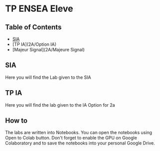 # TP ENSEA Eleve

## Table of Contents

* [SIA](3A/SIA)
* [TP IA](2A/Option IA)
* [Majeur Signal](2A/Majeure Signal)

## SIA

Here you will find the Lab given to the SIA

## TP IA

Here you will find the lab given to the IA Option for 2a

## How to 

The labs are written into Notebooks. You can open the notebooks using Open to Colab button. Don't forget to enable the GPU on Google Colaboratory and to save the notebooks into your personal Google Drive.
